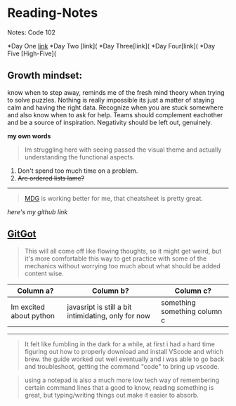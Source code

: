 # Reading-Notes
Notes: Code 102

*Day One [link](coders-computer.md)
*Day Two [link](
*Day Three[link](
*Day Four[link](
*Day Five [High-Five](

## Growth mindset:
know when to step away, reminds me of the fresh mind theory when trying to solve puzzles. Nothing is really impossible its just a matter of staying calm and having the right data. Recognize when you are stuck somewhere and also know when to ask for help. Teams should complement eachother and be a source of inspiration. Negativity should be left out, genuinely.

**my own words**

> Im struggling here with seeing passed the visual theme and actually understanding the functional aspects.

1. Don't spend too much time on a problem.
2. ~~Are ordered lists lame?~~

--------------

> [MDG](https://www.markdownguide.org/cheat-sheet/) is working better for me, that cheatsheet is pretty great.

*here's my github link*

[GitGot](https://github.com/Doktor-Doom)
-----
> This will all come off like flowing thoughts, so it might get weird, but it's more comfortable this way to get practice with some of the mechanics without worrying too much about what should be added content wise.

Column a? | Column b? | Column c?
--------- | --------  | --------
Im excited about python | javasript is still a bit intimidating, only for now | something something column c


-----

> It felt like fumbling in the dark for a while, at first i had a hard time figuring out how to properly download and install VScode and which brew. the guide worked out well eventually and i was able to go back and troubleshoot, getting the command "code" to bring up vscode.

> using a notepad is also a much more low tech way of remembering certain command lines that a good to know, reading something is great, but typing/writing things out make it easier to absorb.
